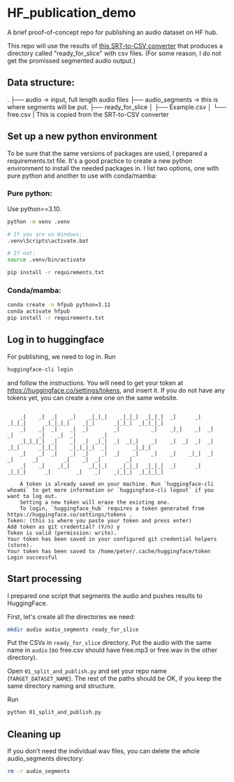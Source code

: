 # HF_publication_demo
A brief proof-of-concept repo for publishing an audio dataset on HF hub.

This repo will use the results of [this SRT-to-CSV converter](https://github.com/niknah/SRT-to-CSV-and-audio-split/tree/master) that produces a directory called "ready_for_slice" with csv files. (For some reason, I do not get the promissed segmented audio output.)

## Data structure:
.
├── audio -> input, full length audio files
├── audio_segments -> this is where segments will be put.
├── ready_for_slice
│   ├── Example.csv
│   └── free.csv
|   This is copied from the SRT-to-CSV converter


## Set up a new python environment

To be sure that the same versions of packages are used, I prepared a requirements.txt file. It's a good practice to create a new python environment to install the needed packages in. I list two options, one with pure python and another to use with conda/mamba:

### Pure python:

Use python>=3.10.

```bash
python -m venv .venv

# If you are on Windows:
.venv\Scripts\activate.bat

# If not:
source .venv/bin/activate

pip install -r requirements.txt
```


### Conda/mamba:

```bash
conda create -n hfpub python=3.11
conda activate hfpub
pip install -r requirements.txt
```

## Log in to huggingface

For publishing, we need to log in. Run
```bash
huggingface-cli login
```
and follow the instructions. You will need to get your token at https://huggingface.co/settings/tokens, and insert it. If you do not have any tokens yet, you can create a new one on the same website.
```

    _|    _|  _|    _|    _|_|_|    _|_|_|  _|_|_|  _|      _|    _|_|_|      _|_|_|_|    _|_|      _|_|_|  _|_|_|_|
    _|    _|  _|    _|  _|        _|          _|    _|_|    _|  _|            _|        _|    _|  _|        _|
    _|_|_|_|  _|    _|  _|  _|_|  _|  _|_|    _|    _|  _|  _|  _|  _|_|      _|_|_|    _|_|_|_|  _|        _|_|_|
    _|    _|  _|    _|  _|    _|  _|    _|    _|    _|    _|_|  _|    _|      _|        _|    _|  _|        _|
    _|    _|    _|_|      _|_|_|    _|_|_|  _|_|_|  _|      _|    _|_|_|      _|        _|    _|    _|_|_|  _|_|_|_|
    
    A token is already saved on your machine. Run `huggingface-cli whoami` to get more information or `huggingface-cli logout` if you want to log out.
    Setting a new token will erase the existing one.
    To login, `huggingface_hub` requires a token generated from https://huggingface.co/settings/tokens .
Token: (this is where you paste your token and press enter)
Add token as git credential? (Y/n) y
Token is valid (permission: write).
Your token has been saved in your configured git credential helpers (store).
Your token has been saved to /home/peter/.cache/huggingface/token
Login successful
```

## Start processing

I prepared one script that segments the audio and pushes results to HuggingFace.

First, let's create all the directories we need:
```bash
mkdir audio audio_segments ready_for_slice
```

Put the CSVs in `ready_for_slice` directory. Put the audio with the same name in `audio` (so free.csv should have free.mp3 or free.wav in the other directory).

Open `01_split_and_publish.py` and set your repo name (`TARGET_DATASET_NAME`). The rest of the paths should be OK, if you keep the same directory naming and structure.

Run 
```bash
python 01_split_and_publish.py
```

## Cleaning up

If you don't need the individual wav files, you can delete the whole audio_segments directory:

```bash
rm -r audio_segments
```